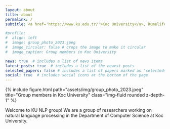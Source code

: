 ```yaml
---
layout: about
title: about
permalink: /
subtitle: <a href='https://www.ku.edu.tr/'>Koc University</a>, Rumelifeneri, Sarıyer, İstanbul

#profile:
#  align: left
#  image: group_photo_2023.jpeg
#  image_circular: false # crops the image to make it circular
#  image_caption: Group members in Koc University

news: true  # includes a list of news items
latest_posts: true  # includes a list of the newest posts
selected_papers: false # includes a list of papers marked as "selected={true}"
social: true  # includes social icons at the bottom of the page
---
```

<div class="row">
    <div class="col-sm mt-3 mt-md-0">
        {% include figure.html path="assets/img/group_photo_2023.jpeg" title="Group members in Koc University" class="img-fluid rounded z-depth-1" %}
    </div>
</div>

Welcome to KU NLP group! We are a group of researchers working on natural language processing in the Department of Computer Science at Koc University.